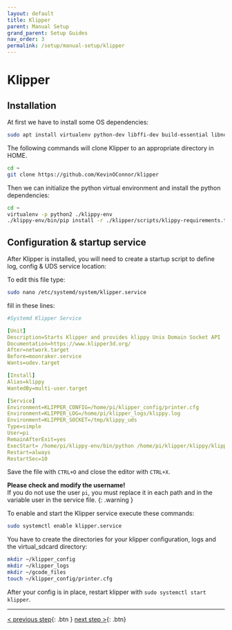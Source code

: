 ```yaml
---
layout: default
title: Klipper
parent: Manual Setup
grand_parent: Setup Guides
nav_order: 3
permalink: /setup/manual-setup/klipper
---
```


# Klipper
## Installation
At first we have to install some OS dependencies:
```bash
sudo apt install virtualenv python-dev libffi-dev build-essential libncurses-dev libusb-dev avrdude gcc-avr binutils-avr avr-libc stm32flash dfu-util libnewlib-arm-none-eabi gcc-arm-none-eabi binutils-arm-none-eabi libusb-1.0-0
```

The following commands will clone Klipper to an appropriate directory in HOME.
```bash
cd ~
git clone https://github.com/KevinOConnor/klipper
```

Then we can initialize the python virtual environment and install the python dependencies:
```bash
cd ~
virtualenv -p python2 ./klippy-env
./klippy-env/bin/pip install -r ./klipper/scripts/klippy-requirements.txt
```

## Configuration & startup service
After Klipper is installed, you will need to create a startup script to define log, config & UDS service location: 

To edit this file type:
```bash
sudo nano /etc/systemd/system/klipper.service
```

fill in these lines:
```yaml
#Systemd Klipper Service

[Unit]
Description=Starts Klipper and provides klippy Unix Domain Socket API
Documentation=https://www.klipper3d.org/
After=network.target
Before=moonraker.service
Wants=udev.target

[Install]
Alias=klippy
WantedBy=multi-user.target

[Service]
Environment=KLIPPER_CONFIG=/home/pi/klipper_config/printer.cfg
Environment=KLIPPER_LOG=/home/pi/klipper_logs/klippy.log
Environment=KLIPPER_SOCKET=/tmp/klippy_uds
Type=simple
User=pi
RemainAfterExit=yes
ExecStart= /home/pi/klippy-env/bin/python /home/pi/klipper/klippy/klippy.py ${KLIPPER_CONFIG} -l ${KLIPPER_LOG} -a ${KLIPPER_SOCKET}
Restart=always
RestartSec=10
```
Save the file with `CTRL+O` and close the editor with `CTRL+X`.

**Please check and modify the username!**  
If you do not use the user `pi`, you must replace it in each path and in the variable user in the service file.
{: .warning }

To enable and start the Klipper service execute these commands:
```bash
sudo systemctl enable klipper.service
```

You have to create the directories for your klipper configuration, logs and the virtual_sdcard directory:

```bash
mkdir ~/klipper_config
mkdir ~/klipper_logs
mkdir ~/gcode_files
touch ~/klipper_config/printer.cfg
```
After your config is in place, restart klipper with `sudo systemctl start klipper`.

---
[< previous step](operating-system.md){: .btn }  [next step >](moonraker.md){: .btn}
